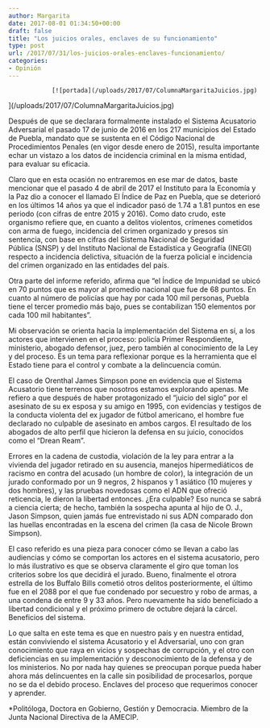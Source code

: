```yaml
---
author: Margarita
date: 2017-08-01 01:34:50+00:00
draft: false
title: "Los juicios orales, enclaves de su funcionamiento"
type: post
url: /2017/07/31/los-juicios-orales-enclaves-funcionamiento/
categories:
- Opinión
---
```



				[![portada](/uploads/2017/07/ColumnaMargaritaJuicios.jpg)
](/uploads/2017/07/ColumnaMargaritaJuicios.jpg)

Después de que se declarara formalmente instalado el Sistema Acusatorio Adversarial el pasado 17 de junio de 2016 en los 217 municipios del Estado de Puebla, mandato que se sustenta en el Código Nacional de Procedimientos Penales (en vigor desde enero de 2015), resulta importante echar un vistazo a los datos de incidencia criminal en la misma entidad, para evaluar su eficacia.

Claro que en esta ocasión no entraremos en ese mar de datos, baste mencionar que el pasado 4 de abril de 2017 el Instituto para la Economía y la Paz dio a conocer el llamado El Índice de Paz en Puebla, que se deterioró en los últimos 14 años ya que el indicador pasó de 1.74 a 1.81 puntos en ese periodo (con cifras de entre 2015 y 2016). Como dato crudo, este organismo refiere que, en cuanto a delitos violentos, crímenes cometidos con arma de fuego, incidencia del crimen organizado y presos sin sentencia, con base en cifras del Sistema Nacional de Seguridad Pública (SNSP) y del Instituto Nacional de Estadística y Geografía (INEGI) respecto a incidencia delictiva, situación de la fuerza policial e incidencia del crimen organizado en las entidades del país.

Otra parte del informe referido, afirma que “el Índice de Impunidad se ubicó en 70 puntos que es mayor al promedio nacional que fue de 68 puntos. En cuanto al número de policías que hay por cada 100 mil personas, Puebla tiene el tercer promedio más bajo, pues se contabilizan 150 elementos por cada 100 mil habitantes”.

Mi observación se orienta hacia la implementación del Sistema en sí, a los actores que intervienen en el proceso: policía Primer Respondiente, ministerio, abogado defensor, juez, pero también al conocimiento de la Ley y del proceso. Es un tema para reflexionar porque es la herramienta que el Estado tiene para el control y combate a la delincuencia común.

El caso de Orenthal James Simpson pone en evidencia que el Sistema Acusatorio tiene terrenos que nosotros estamos explorando apenas. Me refiero a que después de haber protagonizado el “juicio del siglo” por el asesinato de su ex esposa y su amigo en 1995, con evidencias y testigos de la conducta violenta del ex jugador de fútbol americano, el hombre fue declarado no culpable de asesinato en ambos cargos. El resultado de los abogados de alto perfil que hicieron la defensa en su juicio, conocidos como el “Drean Ream”.

Errores en la cadena de custodia, violación de la ley para entrar a la vivienda del jugador retirado en su ausencia, manejos hipermediáticos de racismo en contra del acusado (un hombre de color), la integración de un jurado conformado por un 9 negros, 2 hispanos y 1 asiático (10 mujeres y dos hombres), y las pruebas novedosas como el ADN que ofreció reticencia, le dieron la libertad entonces. ¿Era culpable? Eso nunca se sabrá a ciencia cierta; de hecho, también la sospecha apunta al hijo de O. J., Jason Simpson, quien jamás fue entrevistado ni sus ADN comparado don las huellas encontradas en la escena del crimen (la casa de Nicole Brown Simpson).

El caso referido es una pieza para conocer cómo se llevan a cabo las audiencias y cómo se comportan los actores en el sistema acusatorio, pero lo más ilustrativo es que se observa claramente el giro que toman los criterios sobre los que decidirá el jurado. Bueno, finalmente el otrora estrella de los Buffalo Bills cometió otros delitos posteriormente, el último fue en el 2088 por el que fue condenado por secuestro y robo de armas, a una condena de entre 9 y 33 años. Pero nuevamente ha sido beneficiado a libertad condicional y el próximo primero de octubre dejará la cárcel. Beneficios del sistema.

Lo que salta en este tema es que en nuestro país y en nuestra entidad, están conviviendo el sistema Acusatorio y el Adversarial, uno con gran conocimiento que raya en vicios y sospechas de corrupción, y el otro con deficiencias en su implementación y desconocimiento de la defensa y de los ministerios. No por nada hay quienes se preocupan porque pueda haber ahora más delincuentes en la calle sin posibilidad de procesarlos, porque no se da el debido proceso. Enclaves del proceso que requerimos conocer y aprender.



*Politóloga, Doctora en Gobierno, Gestión y Democracia. Miembro de la Junta Nacional Directiva de la AMECIP.		
